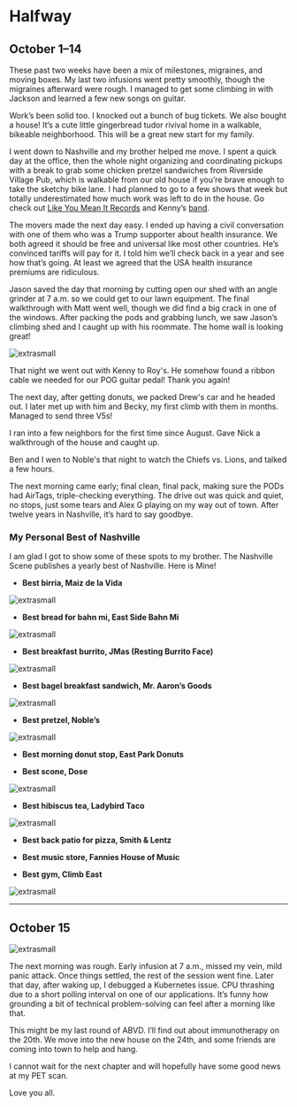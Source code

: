 # Halfway

## October 1–14

These past two weeks have been a mix of milestones, migraines, and moving boxes. My last two infusions went pretty smoothly, though the migraines afterward were rough. I managed to get some climbing in with Jackson and learned a few new songs on guitar.

Work’s been solid too. I knocked out a bunch of bug tickets. We also bought a house! It’s a cute little gingerbread tudor rivival home in a walkable, bikeable neighborhood. This will be a great new start for my family.

I went down to Nashville and my brother helped me move. I spent a quick day at the office, then the whole night organizing and coordinating pickups with a break to grab some chicken pretzel sandwiches from Riverside Village Pub, which is walkable from our old house if you’re brave enough to take the sketchy bike lane. I had planned to go to a few shows that week but totally underestimated how much work was left to do in the house. Go check out [Like You Mean It Records](https://www.likeyoumeanitrecords.com/) and Kenny’s [band](https://music.apple.com/us/artist/riley-haynie/1454064000).

The movers made the next day easy. I ended up having a civil conversation with one of them who was a Trump supporter about health insurance. We both agreed it should be free and universal like most other countries. He’s convinced tariffs will pay for it. I told him we’ll check back in a year and see how that’s going. At least we agreed that the USA health insurance premiums are ridiculous.

Jason saved the day that morning by cutting open our shed with an angle grinder at 7 a.m. so we could get to our lawn equipment. The final walkthrough with Matt went well, though we did find a big crack in one of the windows. After packing the pods and grabbing lunch, we saw Jason’s climbing shed and I caught up with his roommate. The home wall is looking great!

![extrasmall](https://github.com/jottenlips/jottenlips.github.io/blob/main/halfway-10-1-2025-img/anglegrinder.JPG?raw=true)

That night we went out with Kenny to Roy's. He somehow found a ribbon cable we needed for our POG guitar pedal! Thank you again!

The next day, after getting donuts, we packed Drew's car and he headed out. I later met up with him and Becky, my first climb with them in months. Managed to send three V5s!

I ran into a few neighbors for the first time since August. Gave Nick a walkthrough of the house and caught up.

Ben and I wen to Noble's that night to watch the Chiefs vs. Lions, and talked a few hours.

The next morning came early; final clean, final pack, making sure the PODs had AirTags, triple-checking everything. The drive out was quick and quiet, no stops, just some tears and Alex G playing on my way out of town. After twelve years in Nashville, it’s hard to say goodbye.

### My Personal Best of Nashville

I am glad I got to show some of these spots to my brother. The Nashville Scene publishes a yearly best of Nashville. Here is Mine!


* **Best birria, Maiz de la Vida**

![extrasmall](https://github.com/jottenlips/jottenlips.github.io/blob/main/halfway-10-1-2025-img/maizdelavida.JPG?raw=true)

* **Best bread for bahn mi, East Side Bahn Mi**
  
![extrasmall](https://github.com/jottenlips/jottenlips.github.io/blob/main/halfway-10-1-2025-img/eastsidebahnmi.JPG?raw=true)

* **Best breakfast burrito, JMas (Resting Burrito Face)**
  
![extrasmall](https://github.com/jottenlips/jottenlips.github.io/blob/main/halfway-10-1-2025-img/jmas.JPG?raw=true)

* **Best bagel breakfast sandwich, Mr. Aaron’s Goods**
  
![extrasmall](https://github.com/jottenlips/jottenlips.github.io/blob/main/halfway-10-1-2025-img/mraaronsgoods.JPG?raw=true)

* **Best pretzel, Noble’s**
  
![extrasmall](https://github.com/jottenlips/jottenlips.github.io/blob/main/halfway-10-1-2025-img/nobles.JPG?raw=true)

* **Best morning donut stop, East Park Donuts**

* **Best scone, Dose**
  
![extrasmall](https://github.com/jottenlips/jottenlips.github.io/blob/main/halfway-10-1-2025-img/dosescone.JPG?raw=true)

* **Best hibiscus tea, Ladybird Taco**
  
![extrasmall](https://github.com/jottenlips/jottenlips.github.io/blob/main/halfway-10-1-2025-img/ladybird.JPG?raw=true)

* **Best back patio for pizza, Smith & Lentz**

* **Best music store, Fannies House of Music**

* **Best gym, Climb East**
  
![extrasmall](https://github.com/jottenlips/jottenlips.github.io/blob/main/halfway-10-1-2025-img/climbeast.JPG?raw=true)


---

## October 15

![extrasmall](https://github.com/jottenlips/jottenlips.github.io/blob/main/halfway-10-1-2025-img/sitemansunrise.JPG/?raw=true)

The next morning was rough. Early infusion at 7 a.m., missed my vein, mild panic attack. Once things settled, the rest of the session went fine. Later that day, after waking up, I debugged a Kubernetes issue. CPU thrashing due to a short polling interval on one of our applications. It’s funny how grounding a bit of technical problem-solving can feel after a morning like that.

This might be my last round of ABVD. I’ll find out about immunotherapy on the 20th. We move into the new house on the 24th, and some friends are coming into town to help and hang.

I cannot wait for the next chapter and will hopefully have some good news at my PET scan.

Love you all.
